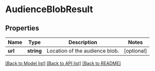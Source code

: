# AudienceBlobResult

## Properties
Name | Type | Description | Notes
------------ | ------------- | ------------- | -------------
**url** | **string** | Location of the audience blob. | [optional] 

[[Back to Model list]](../README.md#documentation-for-models) [[Back to API list]](../README.md#documentation-for-api-endpoints) [[Back to README]](../README.md)

